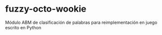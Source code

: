 fuzzy-octo-wookie
=================

Módulo ABM de clasificación de palabras para reimplementación en juego escrito en Python

